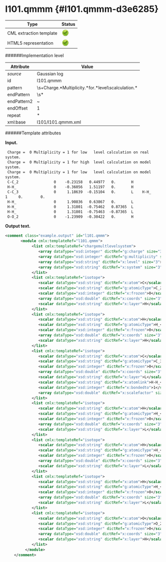 # l101.qmmm {#l101.qmmm-d3e6285}


| Type                                                                                                                                                                                                  | Status                                                                                                                                                                                                |
|----|----|
| CML extraction template                                                                                                                                                                               | ![](/imgs/Total.png)                                                                                                                                                                                  |
| HTML5 representation                                                                                                                                                                                  | ![](/imgs/Total.png)                                                                                                                                                                                  |

######Implementation level

| Attribute                                                                                                                                                                                             | Value                                                                                                                                                                                                 |
|----|----|
| *source*                                                                                                                                                                                              | Gaussian log                                                                                                                                                                                          |
| id                                                                                                                                                                                                    | l101.qmmm                                                                                                                                                                                             |
| pattern                                                                                                                                                                                               | \\s+Charge.\*Multiplicity.\*for.\*level\\scalculation.\*                                                                                                                                              |
| endPattern                                                                                                                                                                                            | \\s\*                                                                                                                                                                                                 |
| endPattern2                                                                                                                                                                                           | \~                                                                                                                                                                                                    |
| endOffset                                                                                                                                                                                             | 1                                                                                                                                                                                                     |
| repeat                                                                                                                                                                                                | \*                                                                                                                                                                                                    |
| xml:base                                                                                                                                                                                              | l101/l101.qmmm.xml                                                                                                                                                                                    |

######Template attributes

**Input.**

     Charge =  0 Multiplicity = 1 for low   level calculation on real  system.
     Charge =  0 Multiplicity = 1 for high  level calculation on model system.
     Charge =  0 Multiplicity = 1 for low   level calculation on model system.
     C-C_2                0    -0.23158   0.44977   0.       H 
     H-H_                 0    -0.36056   1.51197   0.       H 
     C-C_3                0     1.18639  -0.15104   0.       L    H-H_     1     0.        0. 
     H-H_                 0     1.90836   0.63867   0.       L 
     H-H_                 0     1.31801  -0.75462   0.87365  L 
     H-H_                 0     1.31801  -0.75463  -0.87365  L 
     O-O_2                0    -1.23909  -0.30422   0.       H 
        
        

**Output text.**

```xml
<comment class="example.output" id="l101.qmmm">
       <module cmlx:templateRef="l101.qmmm">                      
            <list cmlx:templateRef="chargemultlevelsystem">
               <array dataType="xsd:integer" dictRef="g:charge" size="3">0 0 0</array>
               <array dataType="xsd:integer" dictRef="g:multiplicity" size="3">1 1 1</array>
               <array dataType="xsd:string" dictRef="x:level" size="3">low high low</array>
               <array dataType="xsd:string" dictRef="x:system" size="3">real model model</array>
            </list>
            <list cmlx:templateRef="isotope">
               <scalar dataType="xsd:string" dictRef="x:atom">C</scalar>
               <scalar dataType="xsd:string" dictRef="g:atomicType">C_2</scalar>
               <scalar dataType="xsd:integer" dictRef="x:frozen">0</scalar>
               <array dataType="xsd:double" dictRef="x:coords" size="3">-0.23158 0.44977 0.</array>
               <scalar dataType="xsd:string" dictRef="x:layer">H</scalar>
            </list>
            <list cmlx:templateRef="isotope">
               <scalar dataType="xsd:string" dictRef="x:atom">H</scalar>
               <scalar dataType="xsd:string" dictRef="g:atomicType">H_</scalar>
               <scalar dataType="xsd:integer" dictRef="x:frozen">0</scalar>
               <array dataType="xsd:double" dictRef="x:coords" size="3">-0.36056 1.51197 0.</array>
               <scalar dataType="xsd:string" dictRef="x:layer">H</scalar>
            </list>
            <list cmlx:templateRef="isotope">
               <scalar dataType="xsd:string" dictRef="x:atom">C</scalar>
               <scalar dataType="xsd:string" dictRef="g:atomicType">C_3</scalar>
               <scalar dataType="xsd:integer" dictRef="x:frozen">0</scalar>
               <array dataType="xsd:double" dictRef="x:coords" size="3">1.18639 -0.15104 0.</array>
               <scalar dataType="xsd:string" dictRef="x:layer">L</scalar>
               <scalar dataType="xsd:string" dictRef="x:atomlink">H-H_</scalar>
               <scalar dataType="xsd:integer" dictRef="x:bondedto">1</scalar>
               <array dataType="xsd:double" dictRef="x:scalefactor" size="2">0. 0.</array>
            </list>
            <list cmlx:templateRef="isotope">
               <scalar dataType="xsd:string" dictRef="x:atom">H</scalar>
               <scalar dataType="xsd:string" dictRef="g:atomicType">H_</scalar>
               <scalar dataType="xsd:integer" dictRef="x:frozen">0</scalar>
               <array dataType="xsd:double" dictRef="x:coords" size="3">1.90836 0.63867 0.</array>
               <scalar dataType="xsd:string" dictRef="x:layer">L</scalar>
            </list>
            <list cmlx:templateRef="isotope">
               <scalar dataType="xsd:string" dictRef="x:atom">H</scalar>
               <scalar dataType="xsd:string" dictRef="g:atomicType">H_</scalar>
               <scalar dataType="xsd:integer" dictRef="x:frozen">0</scalar>
               <array dataType="xsd:double" dictRef="x:coords" size="3">1.31801 -0.75462 0.87365</array>
               <scalar dataType="xsd:string" dictRef="x:layer">L</scalar>
            </list>
            <list cmlx:templateRef="isotope">
               <scalar dataType="xsd:string" dictRef="x:atom">H</scalar>
               <scalar dataType="xsd:string" dictRef="g:atomicType">H_</scalar>
               <scalar dataType="xsd:integer" dictRef="x:frozen">0</scalar>
               <array dataType="xsd:double" dictRef="x:coords" size="3">1.31801 -0.75463 -0.87365</array>
               <scalar dataType="xsd:string" dictRef="x:layer">L</scalar>
            </list>
            <list cmlx:templateRef="isotope">
               <scalar dataType="xsd:string" dictRef="x:atom">O</scalar>
               <scalar dataType="xsd:string" dictRef="g:atomicType">O_2</scalar>
               <scalar dataType="xsd:integer" dictRef="x:frozen">0</scalar>
               <array dataType="xsd:double" dictRef="x:coords" size="3">-1.23909 -0.30422 0.</array>
               <scalar dataType="xsd:string" dictRef="x:layer">H</scalar>
            </list>
         </module> 
    </comment>
```
